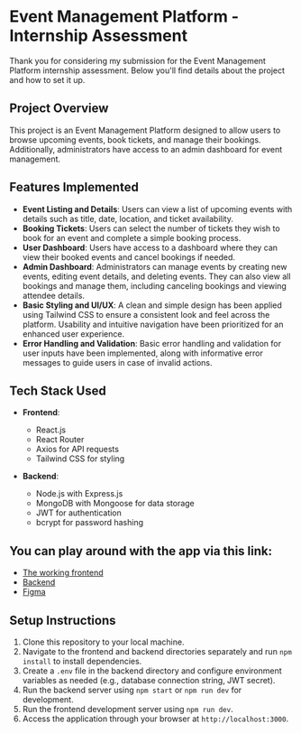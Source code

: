 # Event Management Platform - Internship Assessment

Thank you for considering my submission for the Event Management Platform internship assessment. Below you'll find details about the project and how to set it up.

## Project Overview

This project is an Event Management Platform designed to allow users to browse upcoming events, book tickets, and manage their bookings. Additionally, administrators have access to an admin dashboard for event management.

## Features Implemented

- **Event Listing and Details**: Users can view a list of upcoming events with details such as title, date, location, and ticket availability.
- **Booking Tickets**: Users can select the number of tickets they wish to book for an event and complete a simple booking process.
- **User Dashboard**: Users have access to a dashboard where they can view their booked events and cancel bookings if needed.
- **Admin Dashboard**: Administrators can manage events by creating new events, editing event details, and deleting events. They can also view all bookings and manage them, including canceling bookings and viewing attendee details.
- **Basic Styling and UI/UX**: A clean and simple design has been applied using Tailwind CSS to ensure a consistent look and feel across the platform. Usability and intuitive navigation have been prioritized for an enhanced user experience.
- **Error Handling and Validation**: Basic error handling and validation for user inputs have been implemented, along with informative error messages to guide users in case of invalid actions.

## Tech Stack Used

- **Frontend**:
  - React.js
  - React Router
  - Axios for API requests
  - Tailwind CSS for styling

- **Backend**:
  - Node.js with Express.js
  - MongoDB with Mongoose for data storage
  - JWT for authentication
  - bcrypt for password hashing

## You can play around with the app via this link:
- [The working frontend](https://etite-events-management-challenge-frontend-3d1y.vercel.app/#/users/login)
- [Backend](https://etite-events-management-challenge-backend.onrender.com/api/v1/events/all)
- [Figma](https://www.figma.com/file/xHGZ5djI9o7hvRltvge7xO/Etite-challenge?type=design&node-id=0-1&mode=design&t=jCg9kgcKFciHR891-0)

## Setup Instructions

1. Clone this repository to your local machine.
2. Navigate to the frontend and backend directories separately and run `npm install` to install dependencies.
3. Create a `.env` file in the backend directory and configure environment variables as needed (e.g., database connection string, JWT secret).
4. Run the backend server using `npm start` or `npm run dev` for development.
5. Run the frontend development server using `npm run dev`.
6. Access the application through your browser at `http://localhost:3000`.
